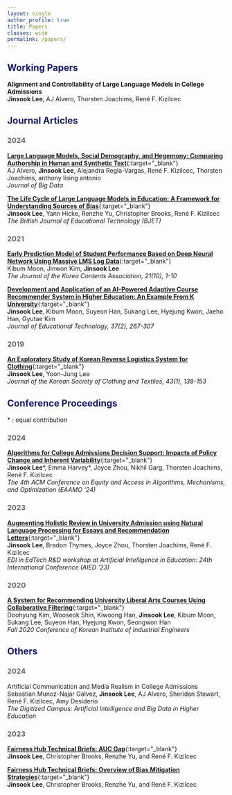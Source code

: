 ```yaml
---
layout: single
author_profile: true
title: Papers
classes: wide
permalink: /papers/
---
```


<style>
r { color: Red }
o { color: Orange }
dgr { color: DimGrey }
mdb { color: MidnightBlue }
</style>

## <mdb>Working Papers</mdb>

**Alignment and Controllability of Large Language Models in College Admissions**\
**Jinsook Lee**, AJ Alvero, Thorsten Joachims, René F. Kizilcec

## <mdb>Journal Articles</mdb>
### <dgr>2024</dgr>
[**Large Language Models, Social Demography, and Hegemony: Comparing Authorship in Human and Synthetic Text**](https://osf.io/preprints/socarxiv/qfx4a){:target="_blank"}\
AJ Alvero, **Jinsook Lee**, Alejandra Regla-Vargas, René F. Kizilcec, Thorsten Joachims, anthony lising antonio\
*Journal of Big Data* 

[**The Life Cycle of Large Language Models in Education: A Framework for Understanding Sources of Bias**](https://bera-journals.onlinelibrary.wiley.com/doi/10.1111/bjet.13505){:target="_blank"}\
**Jinsook Lee**, Yann Hicke, Renzhe Yu, Christopher Brooks, René F. Kizilcec\
*The British Journal of Educational Technology (BJET)* 

### <dgr>2021</dgr>
[**Early Prediction Model of Student Performance Based on Deep Neural Network Using Massive LMS Log Data**](https://koreascience.kr/article/JAKO202131541825407.page){:target="_blank"}\
Kibum Moon, Jinwon Kim, **Jinsook Lee**\
*The Journal of the Korea Contents Association, 21(10), 1-10*

[**Development and Application of an AI-Powered Adaptive Course Recommender System in Higher Education: An Example From K University**](https://www.researchgate.net/publication/352876624_Development_and_Application_of_an_AI-Powered_Adaptive_Course_Recommender_System_in_Higher_Education_An_Example_from_K_University){:target="_blank"}\
**Jinsook Lee**, Kibum Moon, Suyeon Han, Sukang Lee, Hyejung Kwon, Jaeho Han, Gyutae Kim\
*Journal of Educational Technology, 37(2), 267-307*

### <dgr>2019</dgr>
[**An Exploratory Study of Korean Reverse Logistics System for Clothing**](https://koreascience.kr/article/JAKO201912761598869.pdf){:target="_blank"}\
**Jinsook Lee**, Yoon-Jung Lee\
*Journal of the Korean Society of Clothing and Textiles, 43(1), 138-153*

## <mdb>Conference Proceedings</mdb>
\* : equal contribution

### <dgr>2024</dgr>
[**Algorithms for College Admissions Decision Support: Impacts of Policy Change and Inherent Variability**](https://arxiv.org/abs/2407.11199){:target="_blank"}\
**Jinsook Lee**\*, Emma Harvey\*, Joyce Zhou, Nikhil Garg, Thorsten Joachims, René F. Kizilcec\
*The 4th ACM Conference on Equity and Access in Algorithms, Mechanisms, and Optimization (EAAMO ‘24)*

### <dgr>2023</dgr>
[**Augmenting Holistic Review in University Admission using Natural Language Processing for Essays and Recommendation Letters**](https://arxiv.org/pdf/2306.17575.pdf){:target="_blank"}\
**Jinsook Lee**, Bradon Thymes, Joyce Zhou, Thorsten Joachims, René F. Kizilcec\
*EDI in EdTech R&D workshop at Artificial Intelligence in Education: 24th International Conference (AIED '23)*

### <dgr>2020</dgr>
[**A System for Recommending University Liberal Arts Courses Using Collaborative Filtering**](https://www.dbpia.co.kr/Journal/articleDetail?nodeId=NODE10505801){:target="_blank"}\
Doohyung Kim, Wooseok Shin, Kiwoong Han, **Jinsook Lee**, Kibum Moon, Sukang Lee, Suyeon Han, Hyejung Kwon, Seongwon Han\
*Fall 2020 Conference of Korean Institute of Industrial Engineers*

## <mdb>Others</mdb>

### <dgr>2024</dgr>
Artificial Communication and Media Realism in College Admissions\
Sebastian Munoz-Najar Galvez, **Jinsook Lee**, AJ Alvero, Sheridan Stewart, René F. Kizilcec, Amy Desiderio\
*The Digitized Campus: Artificial Intelligence and Big Data in Higher Education*


### <dgr>2023</dgr>
[**Fairness Hub Technical Briefs: AUC Gap**](https://arxiv.org/pdf/2309.12371){:target="_blank"}\
**Jinsook Lee**, Christopher Brooks, Renzhe Yu, and René F. Kizilcec

[**Fairness Hub Technical Briefs: Overview of Bias Mitigation Strategies**](https://osf.io/jtb5n){:target="_blank"}\
**Jinsook Lee**, Christopher Brooks, Renzhe Yu, and René F. Kizilcec

